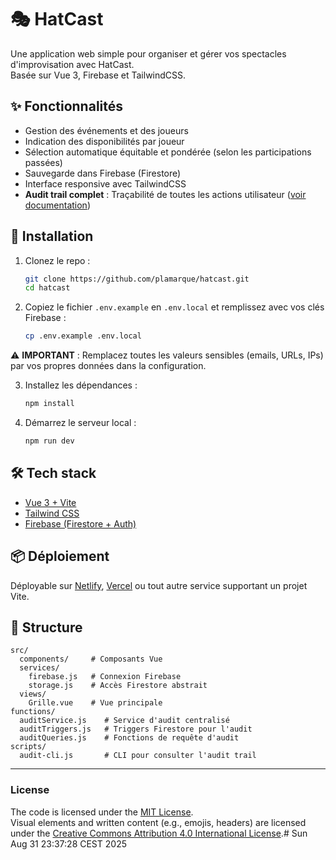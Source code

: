 # 🎭 HatCast

Une application web simple pour organiser et gérer vos spectacles d'improvisation avec HatCast.  
Basée sur Vue 3, Firebase et TailwindCSS.

## ✨ Fonctionnalités

- Gestion des événements et des joueurs
- Indication des disponibilités par joueur
- Sélection automatique équitable et pondérée (selon les participations passées)
- Sauvegarde dans Firebase (Firestore)
- Interface responsive avec TailwindCSS
- **Audit trail complet** : Traçabilité de toutes les actions utilisateur ([voir documentation](./AUDIT.md))

## 🚀 Installation

1. Clonez le repo :
   ```bash
   git clone https://github.com/plamarque/hatcast.git
   cd hatcast
   ```

2. Copiez le fichier `.env.example` en `.env.local` et remplissez avec vos clés Firebase :
   ```bash
   cp .env.example .env.local
   ```

⚠️ **IMPORTANT** : Remplacez toutes les valeurs sensibles (emails, URLs, IPs) par vos propres données dans la configuration.

3. Installez les dépendances :
   ```bash
   npm install
   ```

4. Démarrez le serveur local :
   ```bash
   npm run dev
   ```

## 🛠️ Tech stack

- [Vue 3 + Vite](https://vitejs.dev)
- [Tailwind CSS](https://tailwindcss.com)
- [Firebase (Firestore + Auth)](https://firebase.google.com)

## 📦 Déploiement

Déployable sur [Netlify](https://netlify.com), [Vercel](https://vercel.com) ou tout autre service supportant un projet Vite.

## 📁 Structure

```
src/
  components/     # Composants Vue
  services/
    firebase.js   # Connexion Firebase
    storage.js    # Accès Firestore abstrait
  views/
    Grille.vue    # Vue principale
functions/
  auditService.js    # Service d'audit centralisé
  auditTriggers.js   # Triggers Firestore pour l'audit
  auditQueries.js    # Fonctions de requête d'audit
scripts/
  audit-cli.js       # CLI pour consulter l'audit trail
```

---

### License

The code is licensed under the [MIT License](./LICENSE).  
Visual elements and written content (e.g., emojis, headers) are licensed under the [Creative Commons Attribution 4.0 International License](https://creativecommons.org/licenses/by/4.0/).# Sun Aug 31 23:37:28 CEST 2025
